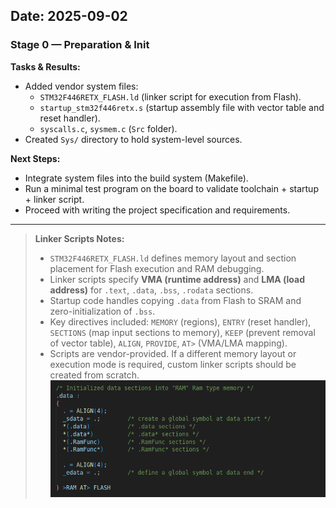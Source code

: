 ## Date: 2025-09-02
### Stage 0 — Preparation & Init

**Tasks & Results:**
* Added vendor system files:
  * `STM32F446RETX_FLASH.ld` (linker script for execution from Flash).
  * `startup_stm32f446retx.s` (startup assembly file with vector table and reset handler).
  * `syscalls.c`, `sysmem.c` (`Src` folder).
* Created `Sys/` directory to hold system-level sources.

**Next Steps:**
* Integrate system files into the build system (Makefile).
* Run a minimal test program on the board to validate toolchain + startup + linker script.
* Proceed with writing the project specification and requirements.

---

> **Linker Scripts Notes:**
> * `STM32F446RETX_FLASH.ld` defines memory layout and section placement for Flash execution and RAM debugging.
> * Linker scripts specify **VMA (runtime address)** and **LMA (load address)** for `.text`, `.data`, `.bss`, `.rodata` sections.
> * Startup code handles copying `.data` from Flash to SRAM and zero-initialization of `.bss`.
> * Key directives included: `MEMORY` (regions), `ENTRY` (reset handler), `SECTIONS` (map input sections to memory), `KEEP` (prevent removal of vector table), `ALIGN`, `PROVIDE`, `AT>` (VMA/LMA mapping).
> * Scripts are vendor-provided. If a different memory layout or execution mode is required, custom linker scripts should be created from scratch.
> ![Freehand Drawing.svg](assets/devlog_2025-09-02.png)
